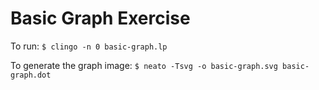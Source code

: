# Basic Graph Exercise

To run:
`$ clingo -n 0 basic-graph.lp`

To generate the graph image:
`$ neato -Tsvg -o basic-graph.svg basic-graph.dot`

